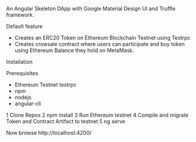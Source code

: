 An Angular Skeleton DApp with Google Material Design UI and Truffle framework.

Default feature

- Creates an ERC20 Token on Ethereum Blockchain Testnet using Testrpc
- Creates crowsale contract where users can participate and buy token using Ethereum Balance they hold on MetaMask.

Installation

Prerequisites
- Ethereum Testnet testrpc 
- npm 
- nodejs
- angular-cli

1 Clone Repos
2 npm install
3 Run Ethereum testnet 
4 Compile and migrate Token and Contract Artifact to testnet 
5 ng serve 

Now browse http://localhost:4200/ 
